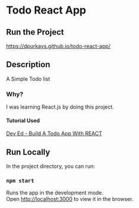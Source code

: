 # Todo React App
## Run the Project
https://dpurkays.github.io/todo-react-app/
## Description
A Simple Todo list
### Why?
I was learning React.js by doing this project. 
#### Tutorial Used
<a href="https://www.youtube.com/watch?v=pCA4qpQDZD8" title="todo-react"> Dev Ed - Build A Todo App With REACT </a>

## Run Locally

In the project directory, you can run:

### `npm start`

Runs the app in the development mode.\
Open [http://localhost:3000](http://localhost:3000) to view it in the browser.